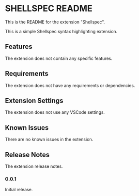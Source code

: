 # SHELLSPEC README

This is the README for the extension "Shellspec".

This is a simple Shellspec syntax highlighting extension.

## Features

The extension does not contain any specific features.

## Requirements

The extension does not have any requirements or dependencies.

## Extension Settings

The extension does not use any VSCode settings.

## Known Issues

There are no known issues in the extension.

## Release Notes

The extension release notes.

### 0.0.1

Initial release.
